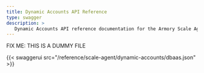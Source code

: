 ```yaml
---
title: Dynamic Accounts API Reference
type: swagger
description: >
   Dynamic Accounts API reference documentation for the Armory Scale Agent for Spinnaker and Kubernetes.
---
```


FIX ME: THIS IS A DUMMY FILE

{{< swaggerui src="/reference/scale-agent/dynamic-accounts/dbaas.json" >}}